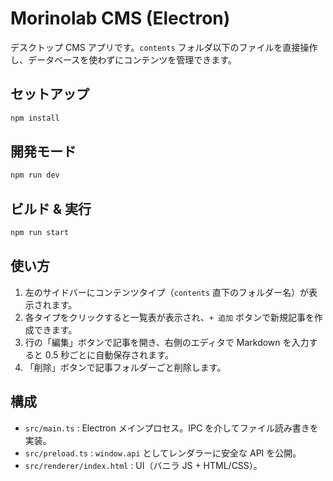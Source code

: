 # Morinolab CMS (Electron)

デスクトップ CMS アプリです。`contents` フォルダ以下のファイルを直接操作し、データベースを使わずにコンテンツを管理できます。

## セットアップ

```bash
npm install
```

## 開発モード

```bash
npm run dev
```

## ビルド & 実行

```bash
npm run start
```

## 使い方
1. 左のサイドバーにコンテンツタイプ（`contents` 直下のフォルダー名）が表示されます。
2. 各タイプをクリックすると一覧表が表示され、`+ 追加` ボタンで新規記事を作成できます。
3. 行の「編集」ボタンで記事を開き、右側のエディタで Markdown を入力すると 0.5 秒ごとに自動保存されます。
4. 「削除」ボタンで記事フォルダーごと削除します。

## 構成
- `src/main.ts` : Electron メインプロセス。IPC を介してファイル読み書きを実装。
- `src/preload.ts` : `window.api` としてレンダラーに安全な API を公開。
- `src/renderer/index.html` : UI（バニラ JS + HTML/CSS）。 